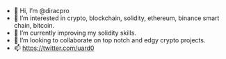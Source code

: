 - 👋 Hi, I’m @diracpro
- 👀 I’m interested in crypto, blockchain, solidity, ethereum, binance smart chain, bitcoin.
- 🌱 I’m currently improving my solidity skills.
- 💞️ I’m looking to collaborate on top notch and edgy crypto projects.
- 📫 https://twitter.com/uard0


